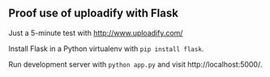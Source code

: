 Proof use of uploadify with Flask
---------------------------------

Just a 5-minute test with
http://www.uploadify.com/

Install Flask in a Python virtualenv with `pip install flask`.

Run development server with `python app.py` and visit http://localhost:5000/.
